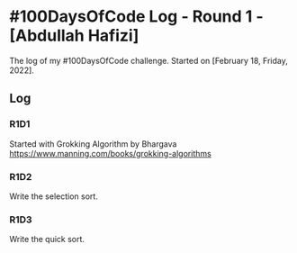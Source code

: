 # #100DaysOfCode Log - Round 1 - [Abdullah Hafizi]

The log of my #100DaysOfCode challenge. Started on [February 18, Friday, 2022].

## Log

### R1D1
Started with Grokking Algorithm by Bhargava https://www.manning.com/books/grokking-algorithms

### R1D2
Write the selection sort.

### R1D3
Write the quick sort.